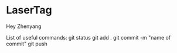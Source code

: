 # LaserTag

Hey Zhenyang

List of useful commands:
git status
git add .
git commit -m "name of commit"
git push
